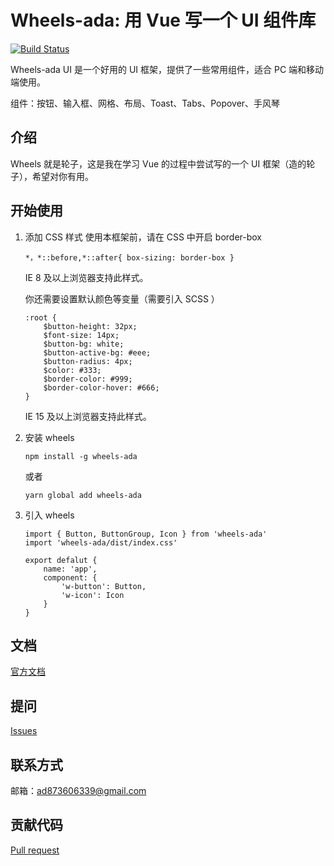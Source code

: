 # Wheels-ada: 用 Vue 写一个 UI 组件库

[![Build Status](https://travis-ci.org/Adashuai5/wheels.svg?branch=master)](https://travis-ci.org/travis-ci/travis-web)

Wheels-ada UI 是一个好用的 UI 框架，提供了一些常用组件，适合 PC 端和移动端使用。

组件：按钮、输入框、网格、布局、Toast、Tabs、Popover、手风琴

## 介绍

Wheels 就是轮子，这是我在学习 Vue 的过程中尝试写的一个 UI 框架（造的轮子），希望对你有用。

## 开始使用

1. 添加 CSS 样式
    使用本框架前，请在 CSS 中开启 border-box
    ```
    *，*::before,*::after{ box-sizing: border-box }
    ```
    IE 8 及以上浏览器支持此样式。

    你还需要设置默认颜色等变量（需要引入 SCSS ）
    ```
    :root {
        $button-height: 32px;
        $font-size: 14px;
        $button-bg: white;
        $button-active-bg: #eee;
        $button-radius: 4px;
        $color: #333;
        $border-color: #999;
        $border-color-hover: #666;
    }
    ```
    IE 15 及以上浏览器支持此样式。

2. 安装 wheels

    ```
    npm install -g wheels-ada
    ```
    或者
    ```
    yarn global add wheels-ada
    ```
3. 引入 wheels
    ```
    import { Button, ButtonGroup, Icon } from 'wheels-ada'
    import 'wheels-ada/dist/index.css'

    export defalut {
        name: 'app',
        component: {
            'w-button': Button,
            'w-icon': Icon
        }
    }

## 文档

[官方文档](https://adashuai5.github.io/wheels/)

## 提问

[Issues](https://github.com/Adashuai5/wheels/issues)

## 联系方式

邮箱：ad873606339@gmail.com

## 贡献代码

[Pull request](https://github.com/Adashuai5/wheels/pulls)



